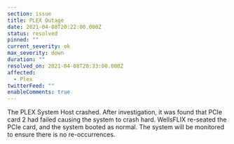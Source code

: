 ```yaml
---
section: issue
title: PLEX Outage
date: 2021-04-08T20:22:00.000Z
status: resolved
pinned: ""
current_severity: ok
max_severity: down
duration: ""
resolved_on: 2021-04-08T20:33:00.000Z
affected:
  - Plex
twitterFeed: ""
enableComments: true
---
```

The PLEX System Host crashed. After investigation, it was found that PCIe card 2 had failed causing the system to crash hard. WellsFLIX re-seated the PCIe card, and the system booted as normal. The system will be monitored to ensure there is no re-occurrences.
